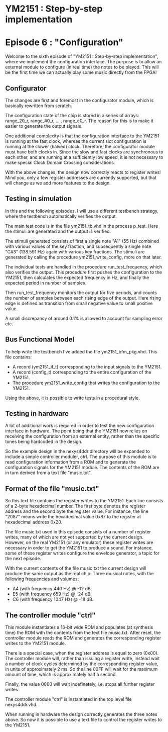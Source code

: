 # YM2151 : Step-by-step implementation
# Episode 6 : "Configuration"

Welcome to the sixth episode of "YM2151 : Step-by-step implementation", where
we implement the configuration interface. The purpose is to allow an external
module to configure (in real time) the notes to be played. This will be the
first time we can actually play some music directly from the FPGA!

## Configurator
The changes are first and foremost in the configurator module, which is
basically rewritten from scratch.

The configuration state of the chip is stored in a series
of arrays: range\_20\_r, range\_40\_r, ... , range\_e0\_r.
The reason for this is to make it easier to generate the output signals.

One additional complexity is that the configuration interface to the YM2151 is
running at the fast clock, whereas the current slot configuration is running at
the slower (halved) clock. Therefore, the configurator module must have both
clocks in. Since the slow and fast clocks are synchronous to each other, and
are running at a sufficiently low speed, it is not necessary to make special
Clock Domain Crossing considerations.

With the above changes, the design now correctly reacts to register writes!
Mind you, only a few register addresses are currently supported, but that will
change as we add more features to the design.

## Testing in simulation
In this and the following episodes, I will use a different testbench strategy,
where the testbench automatically verifies the output.

The main test code is in the file ym2151\_tb.vhd in the process p\_test.
Here the stimuli are generated and the output is verified.

The stimuli generated consists of first a single note "A1" (55 Hz) combined
with various values of the key fraction, and subsequently a single note "C#3"
(138.591 Hz) again with various key fractions. The stimuli are generated by
calling the procedure ym2151\_write\_config, more on that later.

The individual tests are handled in the procedure run\_test\_frequency, which
also verifies the output.  This procedure first pushes the configuration to the
YM2151, then calculates the expected frequency in Hz, and finally the expected
period in number of samples.

Then run\_test\_frequency monitors the output for five periods, and counts the
number of samples between each rising edge of the output. Here rising edge is
defined as transition from small negative value to small positive value.

A small discrepancy of around 0.1% is allowed to account for sampling error
etc.

## Bus Functional Model
To help write the testbench I've added the file ym2151\_bfm\_pkg.vhd.
This file contains:
* A record (ym2151\_if\_t) corresponding to the input signals to the YM2151.
* A record (config\_t) corresponding to the entire configuration of the YM2151.
* The procedure ym2151\_write\_config that writes the configuration to the YM2151.

Using the above, it is possible to write tests in a procedural style.

## Testing in hardware
A lot of additional work is required in order to test the new configuration
interface in hardware.  The point being that the YM2151 now relies on receiving
the configuration from an external entity, rather than the specific tones being
hardcoded in the design.

So the example design in the nexys4ddr directory will be expanded to include a
simple controller moduler, ctrl. The purpose of this module is to read
configuration information from a ROM and to generate the configuration signals
for the YM2151 module. The contents of the ROM are in turn derived from a text
file "music.txt".

## Format of the file "music.txt"
So this text file contains the register writes to the YM2151.  Each line
consists of a 2-byte hexadecimal number. The first byte denotes the register
address and the second byte the register value.  For instance, the line "2087"
means write the hexadecimal value 0x87 to the register at hexadecimal address
0x20.

The file music.txt used in this episode consists of a number of register
writes, many of which are not yet supported by the current design. However, on
the real YM2151 (or any emulator) these register writes are necessary in order
to get the YM2151 to produce a sound. For instance, some of these register
writes configure the envelope generator, a topic for the next episode.

With the current contents of the file music.txt the current design will produce
the same output as the real chip: Three musical notes, with the following
frequencies and volumes:
* A4 (with frequency 440 Hz) @ -12 dB.
* E5 (with frequency 659 Hz) @ -24 dB.
* C6 (with frequency 1047 Hz) @ -18 dB.

## The controller module "ctrl"
This module instantiates a 16-bit wide ROM and populates (at synthesis time)
the ROM with the contents from the text file music.txt. After reset, the
controller module reads the ROM and generates the corresponding register writes
to the YM2151 module.

There is a special case, when the register address is equal to zero (0x00).
The controller module will, rather than issuing a register write, instead wait
a number of clock cycles determined by the corresponding register value, in
units of approximately 2 ms. So the line 00FF will wait for the maximum amount
of time, which is approximately half a second.

Finally, the value 0000 will wait indefinetely, i.e. stops all further register
writes.

The controller module "ctrl" is instantiated in the top level file
nexys4ddr.vhd.

When running in hardware the design correctly generates the three notes above.
So now it is possible to use a text file to control the register writes to the
YM2151.

